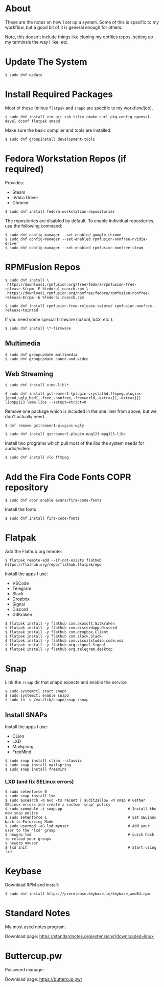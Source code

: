 # About

These are the notes on how I set up a system. Some of this is specific to my workflow, but a good bit of it is general enough for others.

Note, this doesn't include things like cloning my dotfiles repos, setting up my terminals the way I like, etc.

# Update The System

```
$ sudo dnf update
```

# Install Required Packages

Most of these (minus `flatpak` and `snapd` are specific to my workflow/job).

```
$ sudo dnf install vim git zsh tilix cmake curl pkg-config openssl-devel dconf flatpak snapd
```

Make sure the basic compiler and tools are installed:

```
$ sudo dnf groupinstall development-tools
```

# Fedora Workstation Repos (if required)

Provides:

* Steam
* nVidia Driver
* Chrome

```
$ sudo dnf install fedora-workstation-repositories
```

The repositories are disabled by default. To enable individual repositories, use the following command:

```
$ sudo dnf config-manager --set-enabled google-chrome
$ sudo dnf config-manager --set-enabled rpmfusion-nonfree-nvidia-driver
$ sudo dnf config-manager --set-enabled rpmfusion-nonfree-steam
```

# RPMFusion Repos

```
$ sudo dnf install \
 https://download1.rpmfusion.org/free/fedora/rpmfusion-free-release-$(rpm -E %fedora).noarch.rpm \
 https://download1.rpmfusion.org/nonfree/fedora/rpmfusion-nonfree-release-$(rpm -E %fedora).noarch.rpm
 
$ sudo dnf install rpmfusion-free-release-tainted rpmfusion-nonfree-release-tainted
```

If you need some special firmware (luzbot, b43, etc.):

```
$ sudo dnf install \*-firmware
```

## Multimedia

```
$ sudo dnf groupupdate multimedia
$ sudo dnf groupupdate sound-and-video
```

## Web Streaming

```
$ sudo dnf install xine-lib\* 
```

```
$ sudo dnf install gstreamer1-{plugin-crystalhd,ffmpeg,plugins-{good,ugly,bad{,-free,-nonfree,-freeworld,-extras}{,-extras}}} libmpg123 lame-libs --setopt=strict=0
```

Remove one package which is included in the one liner from above, but we don't actually need.

```
$ dnf remove gstreamer1-plugins-ugly
```

```
$ sudo dnf install gstreamer1-plugin-mpg123 mpg123-libs
```

Install two programs which pull most of the libs the system needs for audio/video:

```
$ sudo dnf install vlc ffmpeg
```

# Add the Fira Code Fonts COPR repository

```
$ sudo dnf copr enable evana/fira-code-fonts
```

Install the fonts

```
$ sudo dnf install fira-code-fonts
```

# Flatpak

Add the Flathub.org remote:

```
$ flatpak remote-add --if-not-exists flathub https://flathub.org/repo/flathub.flatpakrepo
```

Install the apps I use:

* VSCode
* Telegram
* Slack
* Dropbox
* Signal
* Discord
* GitKraken

```
$ flatpak install -y flathub com.axosoft.GitKraken
$ flatpak install -y flathub com.discordapp.Discord
$ flatpak install -y flathub com.dropbox.Client
$ flatpak install -y flathub com.slack.Slack
$ flatpak install -y flathub com.visualstudio.code.oss
$ flatpak install -y flathub org.signal.Signal
$ flatpak install -y flathub org.telegram.desktop
```

# Snap

Link the `/snap` dir that snapd expects and enable the service

```
$ sudo systemctl start snapd
$ sudo systemctl enable snapd
$ sudo ln -s /var/lib/snapd/snap /snap
```

## Install SNAPs

Install the apps I use:

* CLion
* LXD
* Mailspring
* FreeMind

```
$ sudo snap install clion --classic
$ sudo snap install mailspring
$ sudo snap install freemind
```

### LXD (and fix SELinux errors)

```
$ sudo setenforce 0
$ sudo snap install lxd
$ sudo ausearch -m avc -ts recent | audit2allow -M snap # Gather SELinux errors and create a custom 'snap' policy
$ sudo semodule -i snap.pp                              # Install the new snap policy
$ sudo setenforce 1                                     # Set SELinux back to Enforcing Mode
$ sudo usermod -aG lxd myuser                           # Add your user to the 'lxd' group
$ newgrp lxd                                            # quick hack to reload your groups
$ newgrp myuser
$ lxd init                                              # Start using lxd
```

# Keybase

Download RPM and install:

```
$ sudo dnf install https://prerelease.keybase.io/keybase_amd64.rpm
```

# Standard Notes

My most used notes program.

Download page: https://standardnotes.org/extensions?downloaded=linux

# Buttercup.pw

Password manager.

Download page: https://buttercup.pw/
